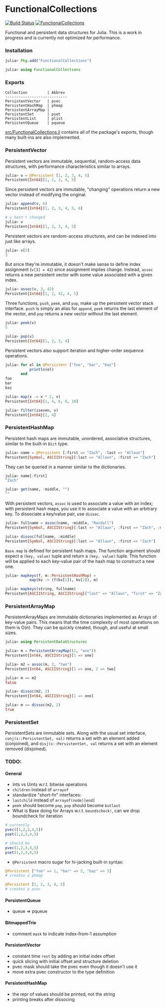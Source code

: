 # FunctionalCollections

[![Build Status](https://travis-ci.org/JuliaLang/FunctionalCollections.jl.svg)](https://travis-ci.org/JuliaLang/FunctionalCollections.jl)
[![FunctionalCollections](http://pkg.julialang.org/badges/FunctionalCollections_0.3.svg)](http://pkg.julialang.org/?pkg=FunctionalCollections&ver=0.3)

Functional and persistent data structures for Julia. This is a work in
progress and is currently not optimized for performance.

### Installation

```.jl
julia> Pkg.add("FunctionalCollections")

julia> using FunctionalCollections
```

### Exports

```
Collection         | Abbrev
----------------------------
PersistentVector   | pvec
PersistentHashMap  | phmap
PersistentArrayMap |
PersistentSet      | pset
PersistentList     | plist
PersistentQueue    | pqueue
```

[src/FunctionalCollections.jl](https://github.com/JuliaLang/FunctionalCollections.jl/blob/master/src/FunctionalCollections.jl)
contains all of the package's exports, though many built-ins are also
implemented.

### PersistentVector

Persistent vectors are immutable, sequential, random-access data
structures, with performance characteristics similar to arrays.

```.jl
julia> v = @Persistent [1, 2, 3, 4, 5]
Persistent{Int64}[1, 2, 3, 4, 5]
```

Since persistent vectors are immutable, "changing" operations return a
new vector instead of modifying the original.

```.jl
julia> append(v, 6)
Persistent{Int64}[1, 2, 3, 4, 5, 6]

# v hasn't changed
julia> v
Persistent{Int64}[1, 2, 3, 4, 5]
```

Persistent vectors are random-access structures, and can be indexed
into just like arrays.

```.jl
julia> v[3]
3
```

But since they're immutable, it doesn't make sense to define index
assignment (`v[3] = 42`) since assignment implies change. Instead,
`assoc` returns a new persistent vector with some value associated
with a given index.

```.jl
julia> assoc(v, 3, 42)
Persistent{Int64}[1, 2, 42, 4, 5]
```

Three functions, `push`, `peek`, and `pop`, make up the persistent
vector stack interface. `push` is simply an alias for `append`, `peek`
returns the last element of the vector, and `pop` returns a new vector
_without_ the last element.

```.jl
julia> peek(v)
5

julia> pop(v)
Persistent{Int64}[1, 2, 3, 4]
```

Persistent vectors also support iteration and higher-order sequence
operations.

```.jl
julia> for el in @Persistent ["foo", "bar", "baz"]
           println(el)
       end
foo
bar
baz

julia> map(x -> x * 2, v)
Persistent{Int64}[1, 4, 6, 8, 10]

julia> filter(iseven, v)
Persistent{Int64}[2, 4]
```

### PersistentHashMap

Persistent hash maps are immutable, unordered, associative structures,
similar to the built-in `Dict` type.

```.jl
julia> name = @Persistent [:first => "Zach", :last => "Allaun"]
Persistent{Symbol, ASCIIString}[:last => "Allaun", :first => "Zach"]
```

They can be queried in a manner similar to the dictionaries.

```.jl
julia> name[:first]
"Zach"

julia> get(name, :middle, "")
""
```

With persistent vectors, `assoc` is used to associate a value with an
index; with persistent hash maps, you use it to associate a value with
an arbitrary key. To dissociate a key/value pair, use `dissoc`.

```.jl
julia> fullname = assoc(name, :middle, "Randall")
Persistent{Symbol, ASCIIString}[:last => "Allaun", :first => "Zach", :middle => "Randall"]

julia> dissoc(fullname, :middle)
Persistent{Symbol, ASCIIString}[:last => "Allaun", :first => "Zach"]
```

`Base.map` is defined for persistent hash maps. The function argument
should expect a `(key, value)` tuple and return a `(key, value)`
tuple. This function will be applied to each key-value pair of the
hash map to construct a new one.

```.jl
julia> mapkeys(f, m::PersistentHashMap) =
	       map(kv -> (f(kv[1]), kv[2]), m)

julia> mapkeys(string, fullname)
Persistent{ASCIIString, ASCIIString}["last" => "Allaun", "first" => "Zach", "middle" => "Randall"]
```

### PersistentArrayMap

PersistentArrayMaps are immutable dictionaries implemented as Arrays of
key-value pairs. This means that the time complexity of most operations
on them is O(n). They can be quickly created, though, and useful at
small sizes.

```.jl
julia> using PersistentDataStructures

julia> m = PersistentArrayMap((1, "one"))
Persistent{Int64, ASCIIString}[1 => one]

julia> m2 = assoc(m, 2, "two")
Persistent{Int64, ASCIIString}[1 => one, 2 => two]

julia> m == m2
false

julia> dissoc(m2, 2)
Persistent{Int64, ASCIIString}[1 => one]

julia> m == dissoc(m2, 2)
true
```

### PersistentSet

PersistentSets are immutable sets. Along with the usual set interface,
`conj(s::PersistentSet, val)` returns a set with an element added
(conjoined), and `disj(s::PersistentSet, val` returns a set with an
element removed (disjoined).

### TODO:

#### General

- Ints vs Uints w.r.t. bitwise operations
- `children` instead of `arrayof`
- standardize "short-fn" interfaces:
- `lastchild` instead of `arrayof(node)[end]`
- `peek` should become `pop`, `pop` should become `butlast`
- What is Base doing for Arrays w.r.t. `boundscheck!`, can we drop boundcheck for iteration

```jl
# currently
pvec([1,2,3,4,5])
pset(1,2,3,4,5)

# should be
pvec(1,2,3,4,5)
pset(1,2,3,4,5)
```

- `@Persistent` macro sugar for hi-jacking built-in syntax:

```jl
@Persistent ["foo" => 1, "bar" => 2, "baz" => 3]
# creates a phmap

@Persistent [1, 2, 3, 4, 5]
# creates a pvec
```

#### PersistentQueue

- queue => pqueue

#### BitmappedTrie

- comment `mask` to indicate index-from-1 assumption

#### PersistentVector

- constant time `rest` by adding an initial index offset
- quick slicing with initial offset and structure deletion
- pvec mask should take the pvec even though it doesn't use it
- move extra pvec constructor to the type definition

#### PersistentHashMap

- the repr of values should be printed, not the string
- printing breaks after dissocing
